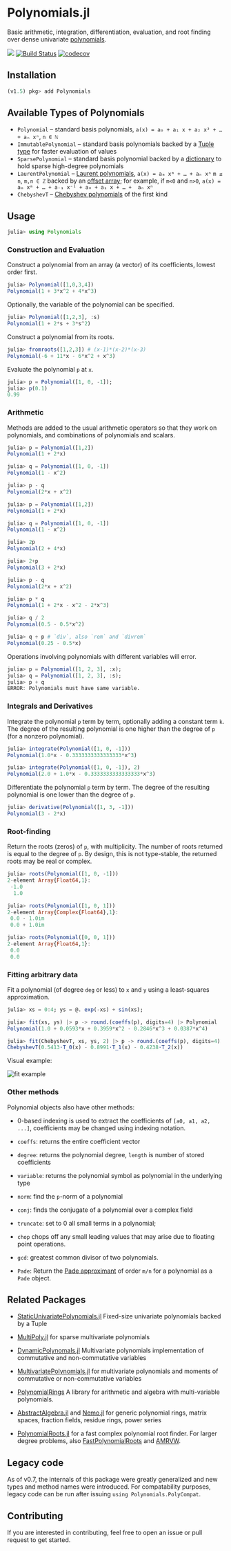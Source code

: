 # Polynomials.jl

Basic arithmetic, integration, differentiation, evaluation, and root finding over dense univariate [polynomials](https://en.wikipedia.org/wiki/Polynomial).

[![](https://img.shields.io/badge/docs-stable-blue.svg)](https://JuliaMath.github.io/Polynomials.jl/stable)
[![Build Status](https://travis-ci.org/JuliaMath/Polynomials.jl.svg?branch=master)](https://travis-ci.org/JuliaMath/Polynomials.jl)
[![codecov](https://codecov.io/gh/JuliaMath/Polynomials.jl/branch/master/graph/badge.svg)](https://codecov.io/gh/JuliaMath/Polynomials.jl)


## Installation

```julia
(v1.5) pkg> add Polynomials
```

## Available Types of Polynomials

* `Polynomial` –⁠ standard basis polynomials, `a(x) = a₀ + a₁ x + a₂ x² + … + aₙ xⁿ`,  `n ∈ ℕ`
* `ImmutablePolynomial` –⁠ standard basis polynomials backed by a [Tuple type](https://docs.julialang.org/en/v1/manual/functions/#Tuples-1) for faster evaluation of values
* `SparsePolynomial` –⁠ standard basis polynomial backed by a [dictionary](https://docs.julialang.org/en/v1/base/collections/#Dictionaries-1) to hold  sparse high-degree  polynomials
* `LaurentPolynomial` –⁠ [Laurent polynomials](https://docs.julialang.org/en/v1/base/collections/#Dictionaries-1), `a(x) = aₘ xᵐ + … + aₙ xⁿ` `m ≤ n`, `m,n ∈ ℤ` backed by an [offset array](https://github.com/JuliaArrays/OffsetArrays.jl); for example, if `m<0` and `n>0`, `a(x) = aₘ xᵐ + … + a₋₁ x⁻¹ + a₀ + a₁ x + … +  aₙ xⁿ`
* `ChebyshevT` –⁠ [Chebyshev polynomials](https://en.wikipedia.org/wiki/Chebyshev_polynomials) of the first kind

## Usage

```julia
julia> using Polynomials
```

### Construction and Evaluation

Construct a polynomial from an array (a vector) of its coefficients, lowest order first.

```julia
julia> Polynomial([1,0,3,4])
Polynomial(1 + 3*x^2 + 4*x^3)
```

Optionally, the variable of the polynomial can be specified.

```julia
julia> Polynomial([1,2,3], :s)
Polynomial(1 + 2*s + 3*s^2)
```

Construct a polynomial from its roots.

```julia
julia> fromroots([1,2,3]) # (x-1)*(x-2)*(x-3)
Polynomial(-6 + 11*x - 6*x^2 + x^3)
```

Evaluate the polynomial `p` at `x`.

```julia
julia> p = Polynomial([1, 0, -1]);
julia> p(0.1)
0.99
```

### Arithmetic

Methods are added to the usual arithmetic operators so that they work on polynomials, and combinations of polynomials and scalars.

```julia
julia> p = Polynomial([1,2])
Polynomial(1 + 2*x)

julia> q = Polynomial([1, 0, -1])
Polynomial(1 - x^2)

julia> p - q
Polynomial(2*x + x^2)

julia> p = Polynomial([1,2])
Polynomial(1 + 2*x)

julia> q = Polynomial([1, 0, -1])
Polynomial(1 - x^2)

julia> 2p
Polynomial(2 + 4*x)

julia> 2+p
Polynomial(3 + 2*x)

julia> p - q
Polynomial(2*x + x^2)

julia> p * q
Polynomial(1 + 2*x - x^2 - 2*x^3)

julia> q / 2
Polynomial(0.5 - 0.5*x^2)

julia> q ÷ p # `div`, also `rem` and `divrem`
Polynomial(0.25 - 0.5*x)
```

Operations involving polynomials with different variables will error.

```julia
julia> p = Polynomial([1, 2, 3], :x);
julia> q = Polynomial([1, 2, 3], :s);
julia> p + q
ERROR: Polynomials must have same variable.
```

### Integrals and Derivatives

Integrate the polynomial `p` term by term, optionally adding a constant
term `k`. The degree of the resulting polynomial is one higher than the
degree of `p` (for a nonzero polynomial).

```julia
julia> integrate(Polynomial([1, 0, -1]))
Polynomial(1.0*x - 0.3333333333333333*x^3)

julia> integrate(Polynomial([1, 0, -1]), 2)
Polynomial(2.0 + 1.0*x - 0.3333333333333333*x^3)
```

Differentiate the polynomial `p` term by term. The degree of the
resulting polynomial is one lower than the degree of `p`.

```julia
julia> derivative(Polynomial([1, 3, -1]))
Polynomial(3 - 2*x)
```

### Root-finding


Return the roots (zeros) of `p`, with multiplicity. The number of
roots returned is equal to the degree of `p`. By design, this is not type-stable, the returned roots may be real or complex.

```julia
julia> roots(Polynomial([1, 0, -1]))
2-element Array{Float64,1}:
 -1.0
  1.0

julia> roots(Polynomial([1, 0, 1]))
2-element Array{Complex{Float64},1}:
 0.0 - 1.0im
 0.0 + 1.0im

julia> roots(Polynomial([0, 0, 1]))
2-element Array{Float64,1}:
 0.0
 0.0
```

### Fitting arbitrary data

Fit a polynomial (of degree `deg` or less) to `x` and `y` using a least-squares approximation.

```julia
julia> xs = 0:4; ys = @. exp(-xs) + sin(xs);

julia> fit(xs, ys) |> p -> round.(coeffs(p), digits=4) |> Polynomial
Polynomial(1.0 + 0.0593*x + 0.3959*x^2 - 0.2846*x^3 + 0.0387*x^4)

julia> fit(ChebyshevT, xs, ys, 2) |> p -> round.(coeffs(p), digits=4) |> ChebyshevT
ChebyshevT(0.5413⋅T_0(x) - 0.8991⋅T_1(x) - 0.4238⋅T_2(x))
```

Visual example:

![fit example](https://user-images.githubusercontent.com/14099459/70382587-9e055500-1902-11ea-8952-3f03ae08b7dc.png)

### Other methods

Polynomial objects also have other methods:

* 0-based indexing is used to extract the coefficients of `[a0, a1, a2, ...]`, coefficients may be changed using indexing
  notation.

* `coeffs`: returns the entire coefficient vector

* `degree`: returns the polynomial degree, `length` is number of stored coefficients

* `variable`: returns the polynomial symbol as polynomial in the underlying type

* `norm`: find the `p`-norm of a polynomial

* `conj`: finds the conjugate of a polynomial over a complex field

* `truncate`: set to 0 all small terms in a polynomial;

* `chop` chops off any small leading values that may arise due to floating point operations.

* `gcd`: greatest common divisor of two polynomials.

* `Pade`: Return the
  [Pade approximant](https://en.wikipedia.org/wiki/Pad%C3%A9_approximant) of order `m/n` for a polynomial as a `Pade` object.


## Related Packages

* [StaticUnivariatePolynomials.jl](https://github.com/tkoolen/StaticUnivariatePolynomials.jl) Fixed-size univariate polynomials backed by a Tuple

* [MultiPoly.jl](https://github.com/daviddelaat/MultiPoly.jl) for sparse multivariate polynomials

* [DynamicPolynomals.jl](https://github.com/JuliaAlgebra/DynamicPolynomials.jl) Multivariate polynomials implementation of commutative and non-commutative variables

* [MultivariatePolynomials.jl](https://github.com/JuliaAlgebra/MultivariatePolynomials.jl) for multivariate polynomials and moments of commutative or non-commutative variables

* [PolynomialRings](https://github.com/tkluck/PolynomialRings.jl) A library for arithmetic and algebra with multi-variable polynomials.

* [AbstractAlgebra.jl](https://github.com/wbhart/AbstractAlgebra.jl) and [Nemo.jl](https://github.com/wbhart/Nemo.jl) for generic polynomial rings, matrix spaces, fraction fields, residue rings, power series

* [PolynomialRoots.jl](https://github.com/giordano/PolynomialRoots.jl) for a fast complex polynomial root finder. For larger degree problems, also [FastPolynomialRoots](https://github.com/andreasnoack/FastPolynomialRoots.jl) and [AMRVW](https://github.com/jverzani/AMRVW.jl).


## Legacy code

As of v0.7, the internals of this package were greatly generalized and new types and method names were introduced. For compatability purposes, legacy code can be run after issuing `using Polynomials.PolyCompat`.

## Contributing

If you are interested in contributing, feel free to open an issue or pull request to get started.
